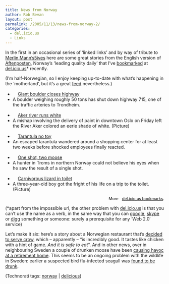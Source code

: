 ```yaml
---
title: News from Norway
author: Rob Bevan
layout: post
permalink: /2005/11/13/news-from-norway-2/
categories:
  - del.icio.us
  - Links
---
```

In the first in an occasional series of &#8216;linked links&#8217; and by way of tribute to [Merlin Mann&#8217;s][1][5ives][2] here are some great stories from the English version of [Aftenposten][3], Norway&#8217;s &#8216;leading quality daily&#8217; that I&#8217;ve [bookmarked][4] at [del.icio.us][5]* recently.

(I&#8217;m half-Norwegian, so I enjoy keeping up-to-date with what&#8217;s happening in the &#8216;motherland&#8217;, but it&#8217;s a great <a href="http://www.aftenposten.no/eksport/rss-1_0/?seksjon=english&#038;utvalg=siste" class="feed">feed</a> nevertheless.)

<div class="links">
  <ul class="link">
    <li class="description">
      <a href="http://www.aftenposten.no/english/local/article1124727.ece"><img src="http://robbevan.com/blog/wp-content/plugins/favicons/www.aftenposten.no.favicon.gif" class="favicon" alt="" width="16" height="16" />Giant boulder closes highway</a>
    </li>
    <li class="notes">
      A boulder weighing roughly 50 tons has shut down highway 715, one of the traffic arteries to Trondheim.
    </li>
  </ul>
  
  <ul class="link">
    <li class="description">
      <a href="http://www.aftenposten.no/english/local/article1125479.ece"><img src="http://robbevan.com/blog/wp-content/plugins/favicons/www.aftenposten.no.favicon.gif" class="favicon" alt="" width="16" height="16" />Aker river runs white</a>
    </li>
    <li class="notes">
      A mishap involving the delivery of paint in downtown Oslo on Friday left the River Aker colored an eerie shade of white. (Picture)
    </li>
  </ul>
  
  <ul class="link">
    <li class="description">
      <a href="http://www.aftenposten.no/english/local/article1142226.ece"><img src="http://robbevan.com/blog/wp-content/plugins/favicons/www.aftenposten.no.favicon.gif" class="favicon" alt="" width="16" height="16" />Tarantula no toy</a>
    </li>
    <li class="notes">
      An escaped tarantula wandered around a shopping center for at least two weeks before shocked employees finally reacted.
    </li>
  </ul>
  
  <ul class="link">
    <li class="description">
      <a href="http://www.aftenposten.no/english/local/article1148474.ece"><img src="http://robbevan.com/blog/wp-content/plugins/favicons/www.aftenposten.no.favicon.gif" class="favicon" alt="" width="16" height="16" />One shot, two moose</a>
    </li>
    <li class="notes">
      A hunter in Troms in northern Norway could not believe his eyes when he saw the result of a single shot.
    </li>
  </ul>
  
  <ul class="link">
    <li class="description">
      <a href="http://www.aftenposten.no/english/local/article1148570.ece"><img src="http://robbevan.com/blog/wp-content/plugins/favicons/www.aftenposten.no.favicon.gif" class="favicon" alt="" width="16" height="16" />Carnivorous lizard in toilet</a>
    </li>
    <li class="notes">
      A three-year-old boy got the fright of his life on a trip to the toilet. (Picture)
    </li>
  </ul>
</div>

<p style="font-size: 0.9em; text-align: right;">
  More <a href="http://del.icio.us/robbevan/"><img style="float: none; padding: 4px 4px 0 4px;"  src="http://robbevan.com/blog/wp-content/themes/robbevan/images/delicious.small.gif" alt="" />del.icio.us bookmarks</a>.
</p>

(*apart from the impossible url, the other problem with [del.icio.us][5] is that you can&#8217;t use the name as a verb, in the same way that you can [google][6], [skype][7] or [digg][8] something or someone: surely a prerequisite for any &#8216;Web 2.0&#8242; service)

<div class="update">
  <p>
    Let&#8217;s make it six: here&#8217;s a story about a Norwegian restaurant that&#8217;s <a href="http://www.aftenposten.no/english/local/article1154580.ece">decided to serve crow</a>, which &#8211; apparently &#8211; &#8220;is incredibly good. It tastes like chicken with a hint of game. <em>And it is safe to eat</em>&#8220;. And in other news, over in neighbouring Sweden a couple of drunken moose have been <a href="http://customwire.ap.org/dynamic/stories/D/DRUNK_MOOSE?SITE=WABEJ&#038;SECTION=HOME&#038;TEMPLATE=DEFAULT&#038;CTIME=2005-11-12-10-27-53">causing havoc at a retirement home</a>. This seems to be an ongoing problem with the wildlife in Sweden: earlier a suspected bird flu-infected seagull was <a href="http://www.thelocal.se/article.php?ID=2411&#038;date=20051102&#038;PHPSESSID=322547e9d83ed11624be143e1deef578">found to be drunk</a>.
  </p>
</div>

<p class="technorati-tags">
  (Technorati tags: <a href="http://technorati.com/tag/norway" rel="tag">norway</a> | <a href="http://technorati.com/tag/delicious" rel="tag">delicious</a>)
</p>

 [1]: http://www.merlinmann.com/
 [2]: http://www.5ives.com/
 [3]: http://www.aftenposten.no/english/
 [4]: http://del.icio.us/robbevan
 [5]: http://del.icio.us
 [6]: http://google.com
 [7]: http://skype.com
 [8]: http://digg.com